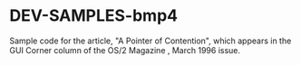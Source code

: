 DEV-SAMPLES-bmp4
================

Sample code for the article, "A Pointer of Contention", which appears in the GUI Corner column of the OS/2 Magazine , March 1996 issue. 
